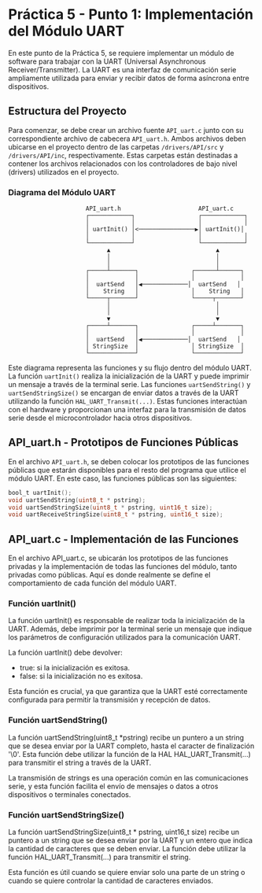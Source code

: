 # Práctica 5 - Punto 1: Implementación del Módulo UART

En este punto de la Práctica 5, se requiere implementar un módulo de software para trabajar con la UART (Universal Asynchronous Receiver/Transmitter). La UART es una interfaz de comunicación serie ampliamente utilizada para enviar y recibir datos de forma asíncrona entre dispositivos.

## Estructura del Proyecto

Para comenzar, se debe crear un archivo fuente `API_uart.c` junto con su correspondiente archivo de cabecera `API_uart.h`. Ambos archivos deben ubicarse en el proyecto dentro de las carpetas `/drivers/API/src` y `/drivers/API/inc`, respectivamente. Estas carpetas están destinadas a contener los archivos relacionados con los controladores de bajo nivel (drivers) utilizados en el proyecto.

### Diagrama del Módulo UART

                          API_uart.h                      API_uart.c
                          ┌────────────┐                  ┌────────────┐
                          │            │                  │            │
                          │ uartInit() │<────────────────▶│ uartInit()│
                          │            │                  │            │
                          └────────────┘                  └────────────┘
                                ▲                              ▲
                                │                              │
                                │                              │
                          ┌─────┴───────┐               ┌──────┴──────┐
                          │             │               │             │ 
                          │  uartSend   │◀─────────────│  uartSend   │  
                          │    String   │               │    String   │
                          └─────┬───────┘               └─────┬───────┘ 
                                │                              │
                                │                              │
                                ▼                              ▼
                          ┌─────┴───────┐               ┌─────┴───────┐
                          │             │               │             │
                          │  uartSend   │◀─────────────│  uartSend   │
                          │ StringSize  │               │ StringSize  │
                          └─────────────┘               └─────────────┘

Este diagrama representa las funciones y su flujo dentro del módulo UART. La función `uartInit()` realiza la inicialización de la UART y puede imprimir un mensaje a través de la terminal serie. Las funciones `uartSendString()` y `uartSendStringSize()` se encargan de enviar datos a través de la UART utilizando la función `HAL_UART_Transmit(...)`. Estas funciones interactúan con el hardware y proporcionan una interfaz para la transmisión de datos serie desde el microcontrolador hacia otros dispositivos.

## API_uart.h - Prototipos de Funciones Públicas

En el archivo `API_uart.h`, se deben colocar los prototipos de las funciones públicas que estarán disponibles para el resto del programa que utilice el módulo UART. En este caso, las funciones públicas son las siguientes:

```c
bool_t uartInit();
void uartSendString(uint8_t * pstring);
void uartSendStringSize(uint8_t * pstring, uint16_t size);
void uartReceiveStringSize(uint8_t * pstring, uint16_t size);
```

## API_uart.c - Implementación de las Funciones

En el archivo API_uart.c, se ubicarán los prototipos de las funciones privadas y la implementación de todas las funciones del módulo, tanto privadas como públicas. Aquí es donde realmente se define el comportamiento de cada función del módulo UART.

### Función uartInit()

La función uartInit() es responsable de realizar toda la inicialización de la UART. Además, debe imprimir por la terminal serie un mensaje que indique los parámetros de configuración utilizados para la comunicación UART.

La función uartInit() debe devolver:

- true: si la inicialización es exitosa.
- false: si la inicialización no es exitosa.

Esta función es crucial, ya que garantiza que la UART esté correctamente configurada para permitir la transmisión y recepción de datos.

### Función uartSendString()

La función uartSendString(uint8_t *pstring) recibe un puntero a un string que se desea enviar por la UART completo, hasta el caracter de finalización '\0'. Esta función debe utilizar la función de la HAL HAL_UART_Transmit(...) para transmitir el string a través de la UART.

La transmisión de strings es una operación común en las comunicaciones serie, y esta función facilita el envío de mensajes o datos a otros dispositivos o terminales conectados.

### Función uartSendStringSize()
La función uartSendStringSize(uint8_t * pstring, uint16_t size) recibe un puntero a un string que se desea enviar por la UART y un entero que indica la cantidad de caracteres que se deben enviar. La función debe utilizar la función HAL_UART_Transmit(...) para transmitir el string.

Esta función es útil cuando se quiere enviar solo una parte de un string o cuando se quiere controlar la cantidad de caracteres enviados.
